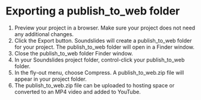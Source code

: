 # Exporting a publish\_to\_web folder

1. Preview your project in a browser. Make sure your project does not need any additional changes.
2. Click the Export button. Soundslides will create a publish_to_web folder for your project. The publish_to_web folder will open in a Finder window. 
3. Close the publish_to_web folder Finder window.
4. In your Soundslides project folder, control-click your publish_to_web folder.
5. In the fly-out menu, choose Compress. A publish_to_web.zip file will appear in your project folder.
6. The publish_to_web.zip file can be uploaded to hosting space or converted to an MP4 video and added to YouTube. 


